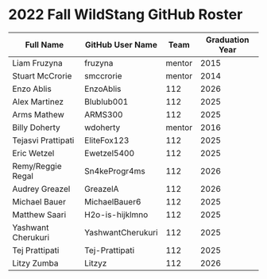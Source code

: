 # 2022 Fall WildStang GitHub Roster

| Full Name            | GitHub User Name     | Team   | Graduation Year |
| -------------------- | -------------------- | ------ | --------------- |
| Liam Fruzyna         | fruzyna              | mentor | 2015            |
| Stuart McCrorie      | smccrorie            | mentor | 2014            |
| Enzo Ablis           | EnzoAblis            | 112    | 2026            |
| Alex Martinez        | Blublub001           | 112    | 2025            |
| Arms Mathew          | ARMS300              | 112    | 2025            |
| Billy Doherty        | wdoherty             | mentor | 2016            |
| Tejasvi Prattipati   | EliteFox123          | 112    | 2025            |
| Eric Wetzel          | Ewetzel5400          | 112    | 2025            |
| Remy/Reggie Regal    | Sn4keProgr4ms        | 112    | 2026            |
| Audrey Greazel       | GreazelA             | 112    | 2026            |
| Michael Bauer        | MichaelBauer6        | 112    | 2025            |
| Matthew Saari        | H2o-is-hijklmno      | 112    | 2025            |
| Yashwant Cherukuri   | YashwantCherukuri    | 112    | 2025            |
| Tej Prattipati       | Tej-Prattipati       | 112    | 2025            |
| Litzy Zumba          | Litzyz               | 112    | 2026            |
